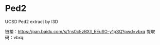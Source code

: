 # Ped2
UCSD Ped2 extract by I3D

链接：https://pan.baidu.com/s/1ns0cEzBXll_EEuSO-y1pSQ?pwd=vbxq 
提取码：vbxq
